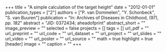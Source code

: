 +++
title = "A simple calculation of the target height"
date = "2012-01-01"
publication_types = ["2"]
authors = ["P. van Dommelen", "Y. Schonbeck", "S. van Buuren"]
publication = "In: Archives of Diseases in Childhood, (97), _pp. 182_"
abstract = "JID: 0372434; aheadofprint"
abstract_short = ""
image_preview = ""
selected = false
projects = []
tags = []
url_pdf = ""
url_preprint = ""
url_code = ""
url_dataset = ""
url_project = ""
url_slides = ""
url_video = ""
url_poster = ""
url_source = ""
math = true
highlight = true
[header]
image = ""
caption = ""
+++
